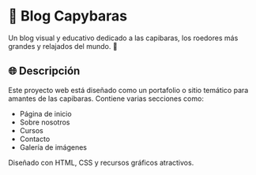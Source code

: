 # 🦫 Blog Capybaras

Un blog visual y educativo dedicado a las capibaras, los roedores más grandes y relajados del mundo. 🐾

## 🌐 Descripción

Este proyecto web está diseñado como un portafolio o sitio temático para amantes de las capibaras. Contiene varias secciones como:

- Página de inicio
- Sobre nosotros
- Cursos
- Contacto
- Galería de imágenes

Diseñado con HTML, CSS y recursos gráficos atractivos.